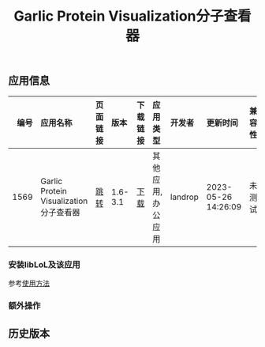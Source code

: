 ﻿---
id: 1569
title: Garlic Protein Visualization分子查看器
toc: true
weight: 1569
---

## 应用信息 
|   编号 | 应用名称                              | 页面链接                                        | 版本      | 下载链接                                                                       | 应用类型      | 开发者     | 更新时间                | 兼容性   | liblol版本   |
|-----:|:----------------------------------|:--------------------------------------------|:--------|:---------------------------------------------------------------------------|:----------|:--------|:--------------------|:------|:-----------|
| 1569 | Garlic Protein Visualization分子查看器 | [跳转](http://app.loongapps.cn/#/detail/1569) | 1.6-3.1 | [下载](http://113.24.212.22:8090/upload/file/garlic_1.6-3.1_loongarch64.deb) | 其他应用,办公应用 | landrop | 2023-05-26 14:26:09 | 未测试   | 最新         |
### 安装libLoL及该应用 
参考[使用方法](/docs/usage) 
### 额外操作 


## 历史版本 
 